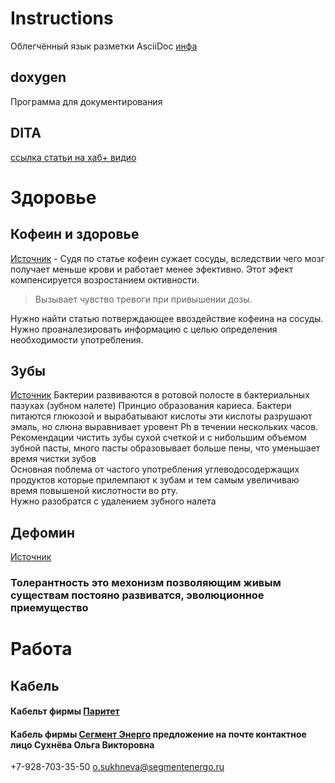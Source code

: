 # Instructions
Облегчённый язык разметки AsciiDoc
[инфа](AsciiDoc)

## doxygen 
Программа для документирования 

## DITA
[ссылка статьи на хаб+ видио](https://habr.com/ru/company/yandex/blog/348842/)


# Здоровье
## Кофеин и здоровье

[Источник](https://habr.com/ru/post/719468/) - Судя по статье кофеин сужает сосуды, вследствии чего мозг получает меньше крови и работает менее эфективно. Этот эфект компенсируется возростанием октивности.    

> Вызывает чувство тревоги при привышении дозы.  
 
Нужно найти статью потверждающее ввоздействие кофеина на сосуды.    
Нужно проаналезировать информацию с целью определения необходимости употребления.    

## Зубы
[Источник](https://habr.com/ru/company/belayaraduga/blog/719200/)
Бактерии развиваются в ротовой полосте в бактериальных пазухах (зубном налете)
Принцио образования кариеса. Бактери питаются глюкозой и вырабатывают кислоты эти кислоты разрушают эмаль, но слюна выравнивает уровент Ph в течении нескольких часов.   
Рекомендации чистить зубы сухой счеткой и с нибольшим объемом зубной пасты, много пасты образовывает больше пены, что уменьшает время чистки зубов    
Основная поблема от частого употребления углеводосодержащих продуктов которые прилемпают к зубам и тем самым увеличиваю время повышеной кислотности во рту.   
Нужно разобратся с удалением зубного налета    

## Дефомин 
[Источник](https://habr.com/ru/post/719044/)
### Толерантность это мехонизм позволяющим живым существам постояно развиватся, эволюционное приемущество

# Работа
## Кабель 
#### Кабельт фирмы [Паритет](https://www.paritet.su/catalog/kdpepgkshpng_a_hf/kdpepgkshpng_a_hf_1kh2kh1_50/?sphrase_id=811263)
#### Кабель фирмы [Сегмент Энерго](https://segmentenergo.ru/) предложение на почте контактное лицо Сухнёва Ольга Викторовна
+7-928-703-35-50 o.sukhneva@segmentenergo.ru
